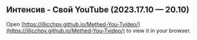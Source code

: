 ## Интенсив - Свой YouTube (2023.17.10 — 20.10)

Open [https://illicchpv.github.io/Methed-You-Tvideo/](https://illicchpv.github.io/Methed-You-Tvideo/) to view it in your browser.

